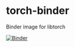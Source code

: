 # torch-binder
Binder image for libtorch

[![Binder](https://mybinder.org/badge_logo.svg)](https://mybinder.org/v2/gh/vishwesh5/torch-binder/master)

